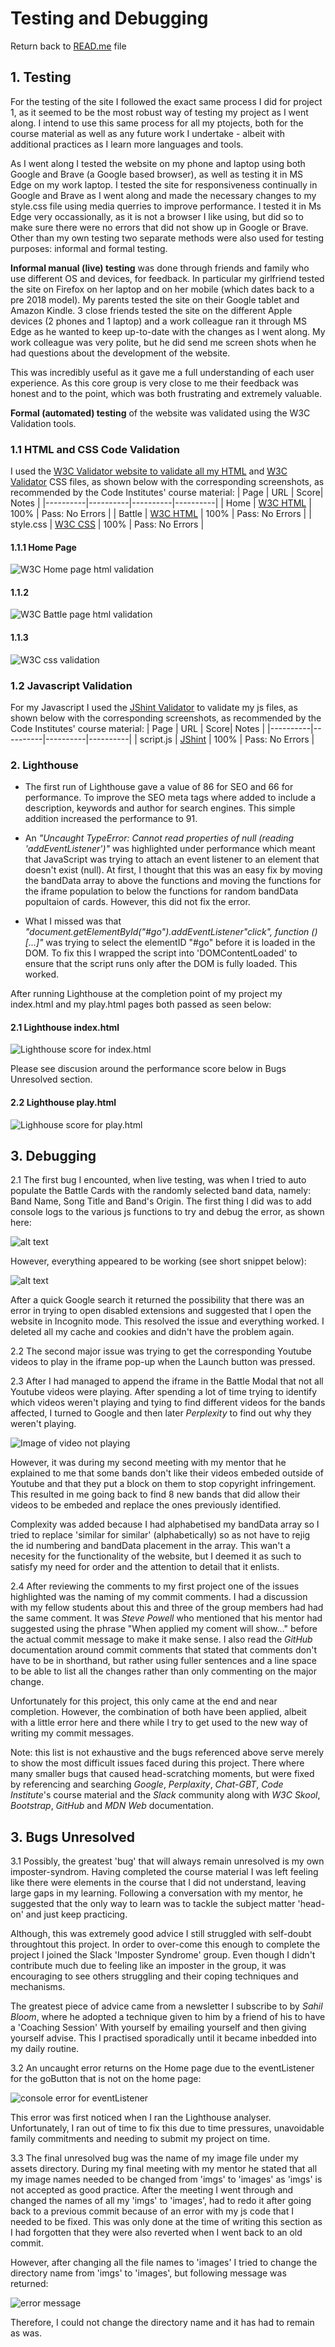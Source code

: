 # Testing and Debugging

Return back to [READ.me](../README.md) file

## 1. Testing

For the testing of the site I followed the exact same process I did for project 1, as it seemed to be the most robust way of testing my project as I went along. I intend to use this same process for all my ptojects, both for the course material as well as any future work I undertake - albeit with additional practices as I learn more languages and tools.

As I went along I tested the website on my phone and laptop using both Google and Brave (a Google based browser), as well as testing it in MS Edge on my work laptop. I tested the site for responsiveness continually in Google and Brave as I went along and made the necessary changes to my style.css file using media querries to improve performance. I tested it in Ms Edge very occassionally, as it is not a browser I like using, but did so to make sure there were no errors that did not show up in Google or Brave. Other than my own testing two separate methods were also used for testing purposes: informal and formal testing.

 **Informal manual (live) testing** was done through friends and family who use different OS and devices, for feedback. In particular my girlfriend tested the site on Firefox on her laptop and on her mobile (which dates back to a pre 2018 model). My parents tested the site on their Google tablet and Amazon Kindle. 3 close friends tested the site on the different Apple devices (2 phones and 1 laptop) and a work colleague ran it through MS Edge as he wanted to keep up-to-date with the changes as I went along. My work colleague was very polite, but he did send me screen shots when he had questions about the development of the website.

This was incredibly useful as it gave me a full understanding of each user experience. As this core group is very close to me their feedback was honest and to the point, which was both frustrating and extremely valuable. 

**Formal (automated) testing** of the website was validated using the W3C Validation tools.

### 1.1 HTML and CSS Code Validation

I used the [W3C Validator website to validate all my HTML](https://validator.w3.org/) and [W3C Validator](https://jigsaw.w3.org/css-validator/) CSS files, as shown below with the corresponding screenshots, as recommended by the Code Institutes' course material:
| Page | URL | Score| Notes |
|----------|----------|----------|----------|
| Home    | [W3C HTML](https://validator.w3.org/)   | 100%   | Pass: No Errors   |
| Battle   | [W3C HTML](https://validator.w3.org/)   | 100%   | Pass: No Errors   |
| style.css   | [W3C CSS](https://jigsaw.w3.org/css-validator/)   | 100%   | Pass: No Errors   |

#### 1.1.1 Home Page

![W3C Home page html validation](assets/imgs/documentation/index-html-validation.png)

#### 1.1.2

![W3C Battle page html validation](assets/imgs/documentation/play-html-validation.png)

#### 1.1.3

![W3C css validation](assets/imgs/documentation/css-validation.png)

### 1.2 Javascript Validation

For my Javascript I used the [JShint Validator](https://jshint.com/) to validate my js files, as shown below with the corresponding screenshots, as recommended by the Code Institutes' course material:
| Page | URL | Score| Notes |
|----------|----------|----------|----------|
| script.js   | [JShint](https://jshint.com/)   | 100%   | Pass: No Errors   |
 

### 2. Lighthouse

 - The first run of Lighthouse gave a value of 86 for SEO and 66 for performance. To improve the SEO meta tags where added to include a description, keywords and author for search engines. This simple addition increased the performance to 91.

 - An *"Uncaught TypeError: Cannot read properties of null (reading 'addEventListener')"* was highlighted under performance which meant that JavaScript was trying to attach an event listener to an element that doesn't exist (null). At first, I thought that this was an easy fix by moving the bandData array to above the functions and moving the functions for the iframe population to below the functions for random bandData popultaion of cards. However, this did not fix the error.
  
  - What I missed was that *"document.getElementById("#go").addEventListener"click", function ()[...]"* was trying to select the elementID "#go" before it is loaded in the DOM. To fix this I wrapped the script into 'DOMContentLoaded' to ensure that the script runs only after the DOM is fully loaded. This worked.

  After running Lighthouse at the completion point of my project my index.html and my play.html pages both passed as seen below:

  #### 2.1 Lighthouse index.html

  ![Lighthouse score for index.html](assets/imgs/documentation/lighthouse-index-page.png)

  Please see discusion around the performance score below in Bugs Unresolved section.

  #### 2.2 Lighthouse play.html

  ![Lighhouse score for play.html](assets/imgs/documentation/lighthouse-play-page.png)

## 3. Debugging

2.1 The first bug I encounted, when live testing, was when I tried to auto populate the Battle Cards with the randomly selected band data, namely: Band Name, Song Title and Band's Origin. The first thing I did was to add console logs to the various js functions to try and debug the error, as shown here:

![alt text](assets/imgs/documentation/console.log.2-function-not-working-added-console.logs.png)

However, everything appeared to be working (see short snippet below):

![alt text](assets/imgs/documentation/console.log.1-first-randomly-selected-bands.png)

After a quick Google search it returned the possibility that there was an error in trying to open disabled extensions and suggested that I open the website in Incognito mode. This resolved the issue and everything worked. I deleted all my cache and cookies and didn't have the problem again.

2.2 The second major issue was trying to get the corresponding Youtube videos to play in the iframe pop-up when the Launch button was pressed.

2.3 After I had managed to append the iframe in the Battle Modal that not all Youtube videos were playing. After spending a lot of time trying to identify which videos weren't playing and tying to find different videos for the bands affected, I turned to Google and then later *Perplexity* to find out why they weren't playing. 

![Image of video not playing](assets/imgs/documentation/video-error.png)

However, it was during my second meeting with my mentor that he explained to me that some bands don't like their videos embeded outside of Youtube and that they put a block on them to stop copyright infringement. This resulted in me going back to find 8 new bands that did allow their videos to be embeded and replace the ones previously identified.

Complexity was added because I had alphabetised my bandData array so I tried to replace 'similar for similar' (alphabetically) so as not have to rejig the id numbering and bandData placement in the array. This wan't a necesity for the functionality of the website, but I deemed it as such to satisfy my need for order and the attention to detail that it enlists.

2.4 After reviewing the comments to my first project one of the issues highlighted was the naming of my commit comments. I had a discussion with my fellow students about this and three of the group members had had the same comment. It was *Steve Powell* who mentioned that his mentor had suggested using the phrase "When applied my coment will show..." before the actual commit message to make it make sense. I also read the *GitHub* documentation around commit comments that stated that comments don't have to be in shorthand, but rather using fuller sentences and a line space to be able to list all the changes rather than only commenting on the major change. 

Unfortunately for this project, this only came at the end and near completion. However, the combination of both have been applied, albeit with a little error here and there while I try to get used to the new way of writing my commit messages.

Note: this list is not exhaustive and the bugs referenced above serve merely to show the most difficult issues faced during this project. There where many smaller bugs that caused head-scratching moments, but were fixed by referencing and searching *Google*, *Perplaxity*, *Chat-GBT*, *Code Institute*'s course material and the *Slack* community along with *W3C Skool*, *Bootstrap*, *GitHub* and *MDN Web* documentation.

## 3. Bugs Unresolved

3.1 Possibly, the greatest 'bug' that will always remain unresolved is my own imposter-syndrom. Having completed the course material I was left feeling like there were elements in the course that I did not understand, leaving large gaps in my learning. Following a conversation with my mentor, he suggested that the only way to learn was to tackle the subject matter 'head-on' and just keep practicing. 

Although, this was extremely good advice I still struggled with self-doubt throughtout this project. In order to over-come this enough to complete the project I joined the Slack 'Imposter Syndrome' group. Even though I didn't contribute much due to feeling like an imposter in the group, it was encouraging to see others struggling and their coping techniques and mechanisms. 

The greatest piece of advice came from a newsletter I subscribe to by *Sahil Bloom*, where he adopted a technique given to him by a friend of his to have a 'Coaching Session' With yourself by emailing yourself and then giving yourself advise. This I practised sporadically until it became inbedded into my daily routine. 

3.2 An uncaught error returns on the Home page due to the eventListener for the goButton that is not on the home page:

![console error for eventListener](assets/imgs/documentation/console.log.5-error-on-js-line-429.png)

This error was first noticed when I ran the Lighthouse analyser. Unfortunately, I ran out of time to fix this due to time pressures, unavoidable family commitments and needing to submit my project on time.

3.3 The final unresolved bug was the name of my image file  under my assets directory. During my final meeting with my mentor  he stated that all my image names needed to be changed from 'imgs' to 'images' as 'imgs' is not accepted as good practice. After the meeting I went through and changed the names of all my 'imgs' to 'images', had to redo it after going back to a previous commit because of an error with my js code that I needed to be fixed. This was only done at the time of writing this section as I had forgotten that they were also reverted when I went back to an old commit.

However, after changing all the file names to 'images' I tried to change the directory name from 'imgs' to 'images', but following message was returned:

![error message](assets/imgs/documentation/error-image-folder.png)

Therefore, I could not change the directory name and it has had to remain as was.
